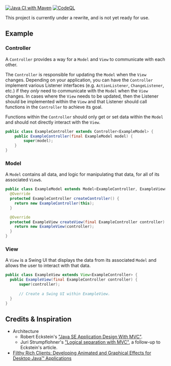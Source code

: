 [![Java CI with Maven](https://github.com/Valkryst/VMVC/actions/workflows/maven.yml/badge.svg)](https://github.com/Valkryst/VMVC/actions/workflows/maven.yml)
[![CodeQL](https://github.com/Valkryst/VMVC/actions/workflows/codeql.yml/badge.svg)](https://github.com/Valkryst/VMVC/actions/workflows/codeql.yml)

This project is currently under a rewrite, and is not yet ready for use.

## Example

### Controller

A `Controller` provides a way for a `Model` and `View` to communicate with each other. 

The `Controller` is responsible for updating the `Model` when the `View` changes. Depending on your application, you can
have the `Controller` implement various Listener interfaces (e.g. `ActionListener`, `ChangeListener`, etc.) if they
_only_ need to communicate with the `Model` when the `View` changes. In cases where the `View` needs to be updated,
then the Listener should be implemented within the `View` and that Listener should call functions in the `Controller`
to achieve its goal.

Functions within the `Controller` should only get or set data within the `Model` and should not directly interact with
the `View`.

```java
public class ExampleController extends Controller<ExampleModel> {
    public ExampleController(final ExampleModel model) {
        super(model);
    }
}
```

### Model

A `Model` contains all data, and logic for manipulating that data, for all of its associated `View`s.

```java
public class ExampleModel extends Model<ExampleController, ExampleView> {
  @Override
  protected ExampleController createController() {
    return new ExampleController(this);
  }

  @Override
  protected ExampleView createView(final ExampleController controller) {
    return new ExampleView(controller);
  }
}
```

### View

A `View` is a Swing UI that displays the data from its associated `Model` and allows the user to interact with that data.

```java
public class ExampleView extends View<ExampleController> {
  public ExampleView(final ExampleController controller) {
      super(controller);
      
      // Create a Swing UI within ExampleView.
  }
}
```

## Credits & Inspiration

* Architecture
    * Robert Eckstein's ["Java SE Application Design With MVC"](https://www.oracle.com/technical-resources/articles/javase/application-design-with-mvc.html).
    * Juri Strumpflohner's ["Logical separation with MVC"](https://juristr.com/blog/2008/03/logical-separation-with-mvc/), a follow-up to Eckstein's article.
* [Filthy Rich Clients: Developing Animated and Graphical Effects for Desktop Java™ Applications](https://www.amazon.ca/Filthy-Rich-Clients-Developing-Applications/dp/0132413930/)